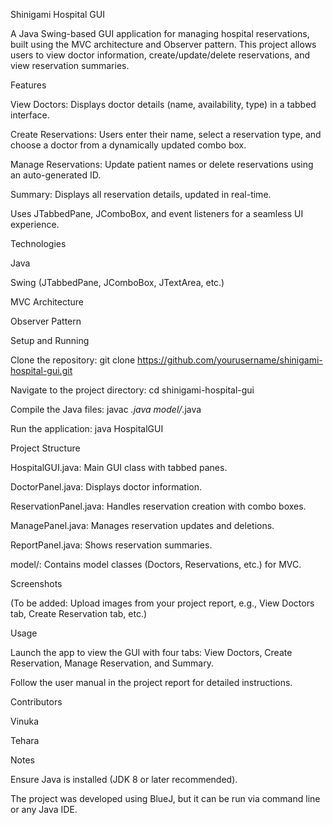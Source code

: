 Shinigami Hospital GUI

A Java Swing-based GUI application for managing hospital reservations, built using the MVC architecture and Observer pattern. This project allows users to view doctor information, create/update/delete reservations, and view reservation summaries.

Features





View Doctors: Displays doctor details (name, availability, type) in a tabbed interface.



Create Reservations: Users enter their name, select a reservation type, and choose a doctor from a dynamically updated combo box.



Manage Reservations: Update patient names or delete reservations using an auto-generated ID.



Summary: Displays all reservation details, updated in real-time.



Uses JTabbedPane, JComboBox, and event listeners for a seamless UI experience.

Technologies





Java



Swing (JTabbedPane, JComboBox, JTextArea, etc.)



MVC Architecture



Observer Pattern

Setup and Running





Clone the repository: git clone https://github.com/yourusername/shinigami-hospital-gui.git



Navigate to the project directory: cd shinigami-hospital-gui



Compile the Java files: javac *.java model/*.java



Run the application: java HospitalGUI

Project Structure





HospitalGUI.java: Main GUI class with tabbed panes.



DoctorPanel.java: Displays doctor information.



ReservationPanel.java: Handles reservation creation with combo boxes.



ManagePanel.java: Manages reservation updates and deletions.



ReportPanel.java: Shows reservation summaries.



model/: Contains model classes (Doctors, Reservations, etc.) for MVC.

Screenshots

(To be added: Upload images from your project report, e.g., View Doctors tab, Create Reservation tab, etc.)

Usage





Launch the app to view the GUI with four tabs: View Doctors, Create Reservation, Manage Reservation, and Summary.



Follow the user manual in the project report for detailed instructions.

Contributors





Vinuka



Tehara

Notes





Ensure Java is installed (JDK 8 or later recommended).



The project was developed using BlueJ, but it can be run via command line or any Java IDE.
